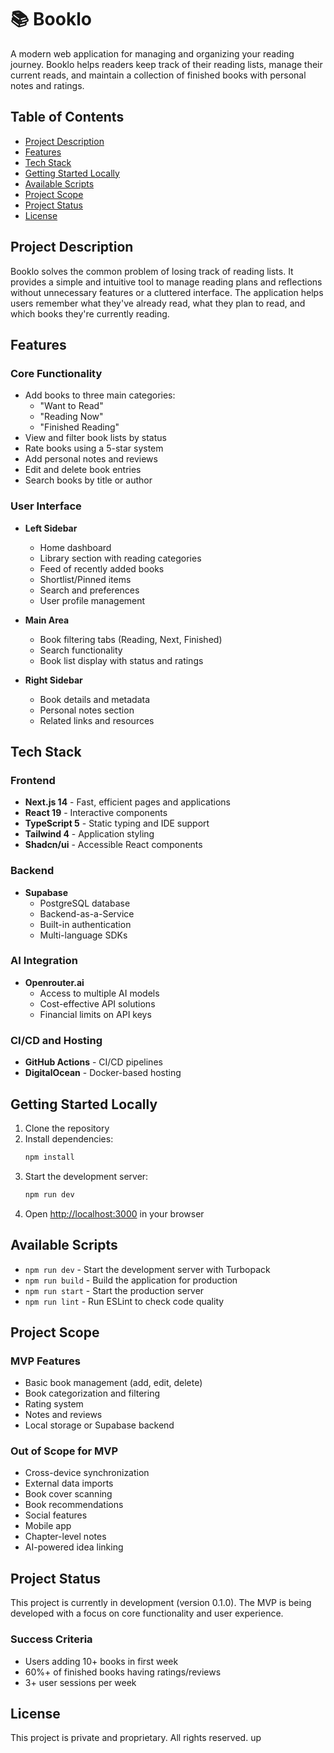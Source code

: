 # 📚 Booklo

A modern web application for managing and organizing your reading journey. Booklo helps readers keep track of their reading lists, manage their current reads, and maintain a collection of finished books with personal notes and ratings.

## Table of Contents
- [Project Description](#project-description)
- [Features](#features)
- [Tech Stack](#tech-stack)
- [Getting Started Locally](#getting-started-locally)
- [Available Scripts](#available-scripts)
- [Project Scope](#project-scope)
- [Project Status](#project-status)
- [License](#license)

## Project Description

Booklo solves the common problem of losing track of reading lists. It provides a simple and intuitive tool to manage reading plans and reflections without unnecessary features or a cluttered interface. The application helps users remember what they've already read, what they plan to read, and which books they're currently reading.

## Features

### Core Functionality
- Add books to three main categories:
  - "Want to Read"
  - "Reading Now"
  - "Finished Reading"
- View and filter book lists by status
- Rate books using a 5-star system
- Add personal notes and reviews
- Edit and delete book entries
- Search books by title or author

### User Interface
- **Left Sidebar**
  - Home dashboard
  - Library section with reading categories
  - Feed of recently added books
  - Shortlist/Pinned items
  - Search and preferences
  - User profile management

- **Main Area**
  - Book filtering tabs (Reading, Next, Finished)
  - Search functionality
  - Book list display with status and ratings

- **Right Sidebar**
  - Book details and metadata
  - Personal notes section
  - Related links and resources

## Tech Stack

### Frontend
- **Next.js 14** - Fast, efficient pages and applications
- **React 19** - Interactive components
- **TypeScript 5** - Static typing and IDE support
- **Tailwind 4** - Application styling
- **Shadcn/ui** - Accessible React components

### Backend
- **Supabase**
  - PostgreSQL database
  - Backend-as-a-Service
  - Built-in authentication
  - Multi-language SDKs

### AI Integration
- **Openrouter.ai**
  - Access to multiple AI models
  - Cost-effective API solutions
  - Financial limits on API keys

### CI/CD and Hosting
- **GitHub Actions** - CI/CD pipelines
- **DigitalOcean** - Docker-based hosting

## Getting Started Locally

1. Clone the repository
2. Install dependencies:
   ```bash
   npm install
   ```
3. Start the development server:
   ```bash
   npm run dev
   ```
4. Open [http://localhost:3000](http://localhost:3000) in your browser

## Available Scripts

- `npm run dev` - Start the development server with Turbopack
- `npm run build` - Build the application for production
- `npm run start` - Start the production server
- `npm run lint` - Run ESLint to check code quality

## Project Scope

### MVP Features
- Basic book management (add, edit, delete)
- Book categorization and filtering
- Rating system
- Notes and reviews
- Local storage or Supabase backend

### Out of Scope for MVP
- Cross-device synchronization
- External data imports
- Book cover scanning
- Book recommendations
- Social features
- Mobile app
- Chapter-level notes
- AI-powered idea linking

## Project Status

This project is currently in development (version 0.1.0). The MVP is being developed with a focus on core functionality and user experience.

### Success Criteria
- Users adding 10+ books in first week
- 60%+ of finished books having ratings/reviews
- 3+ user sessions per week

## License

This project is private and proprietary. All rights reserved.
up